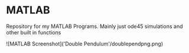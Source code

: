 # MATLAB
Repository for my MATLAB Programs. Mainly just ode45 simulations and other built in functions

![MATLAB Screenshot]('Double Pendulum'/doublependpng.png)
